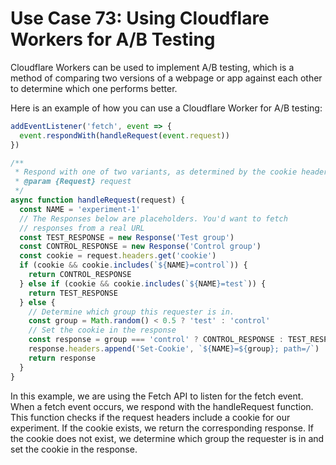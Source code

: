 # Use Case 73: Using Cloudflare Workers for A/B Testing

Cloudflare Workers can be used to implement A/B testing, which is a method of comparing two versions of a webpage or app against each other to determine which one performs better.

Here is an example of how you can use a Cloudflare Worker for A/B testing:

```javascript
addEventListener('fetch', event => {
  event.respondWith(handleRequest(event.request))
})

/**
 * Respond with one of two variants, as determined by the cookie header
 * @param {Request} request
 */
async function handleRequest(request) {
  const NAME = 'experiment-1'
  // The Responses below are placeholders. You'd want to fetch
  // responses from a real URL
  const TEST_RESPONSE = new Response('Test group')
  const CONTROL_RESPONSE = new Response('Control group')
  const cookie = request.headers.get('cookie')
  if (cookie && cookie.includes(`${NAME}=control`)) {
    return CONTROL_RESPONSE
  } else if (cookie && cookie.includes(`${NAME}=test`)) {
    return TEST_RESPONSE
  } else {
    // Determine which group this requester is in.
    const group = Math.random() < 0.5 ? 'test' : 'control'
    // Set the cookie in the response
    const response = group === 'control' ? CONTROL_RESPONSE : TEST_RESPONSE
    response.headers.append('Set-Cookie', `${NAME}=${group}; path=/`)
    return response
  }
}
```

In this example, we are using the Fetch API to listen for the fetch event. When a fetch event occurs, we respond with the handleRequest function. This function checks if the request headers include a cookie for our experiment. If the cookie exists, we return the corresponding response. If the cookie does not exist, we determine which group the requester is in and set the cookie in the response.